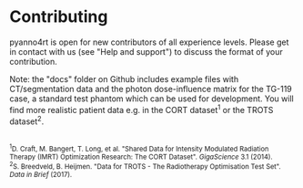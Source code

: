 # Contributing

pyanno4rt is open for new contributors of all experience levels. Please get in contact with us (see "Help and support") to discuss the format of your contribution.

Note: the "docs" folder on Github includes example files with CT/segmentation data and the photon dose-influence matrix for the TG-119 case, a standard test phantom which can be used for development. You will find more realistic patient data e.g. in the CORT dataset<sup>1</sup> or the TROTS dataset<sup>2</sup>. <br><br>

<sub>
<sup>1</sup>D. Craft, M. Bangert, T. Long, et al. "Shared Data for Intensity Modulated Radiation Therapy (IMRT) Optimization Research: The CORT Dataset". <i>GigaScience</i> 3.1 (2014). <br>
<sup>2</sup>S. Breedveld, B. Heijmen. "Data for TROTS - The Radiotherapy Optimisation Test Set". <i>Data in Brief</i> (2017).
</sub>
<br><br>
